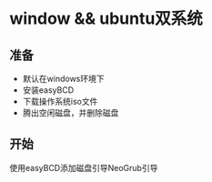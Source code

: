 # window && ubuntu双系统

## 准备
- 默认在windows环境下
- 安装easyBCD
- 下载操作系统iso文件
- 腾出空闲磁盘，并删除磁盘

## 开始
使用easyBCD添加磁盘引导NeoGrub引导
